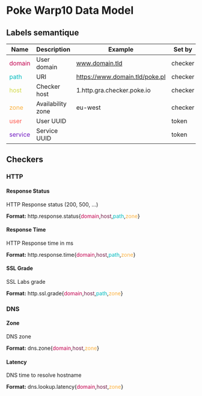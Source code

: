 # Poke Warp10 Data Model

## Labels semantique

| Name      | Description           | Example                           | Set by    |
|-----------|-----------------------|-----------------------------------|-----------|
| <span style="color:#C2024F">domain</span>    | User domain           | www.domain.tld                    | checker   |
| <span style="color:#04BBBF">path</span>      | URI                   | https://www.domain.tld/poke.pl    | checker   |
| <span style="color:#D2D945">host</span>      | Checker host          | 1.http.gra.checker.poke.io        | checker   |
| <span style="color:#FCB13F">zone</span>      | Availability zone     | eu-west                           | checker   |
| <span style="color:#FF594F">user</span>      | User UUID             |                                   | token     |
| <span style="color:#721BC2">service</span>   | Service UUID          |                                   | token     |

## Checkers

### HTTP

#### Response Status

HTTP Response status (200, 500, …)

**Format:** http.response.status{<span style="color:#C2024F">domain</span>,<span style="color:#741b47">host</span>,<span style="color:#04BBBF">path</span>,<span style="color:#FCB13F">zone</span>}

#### Response Time

HTTP Response time in ms

**Format:** http.response.time{<span style="color:#C2024F">domain</span>,<span style="color:#741b47">host</span>,<span style="color:#04BBBF">path</span>,<span style="color:#FCB13F">zone</span>}

#### SSL Grade

SSL Labs grade

**Format:** http.ssl.grade{<span style="color:#C2024F">domain</span>,<span style="color:#741b47">host</span>,<span style="color:#04BBBF">path</span>,<span style="color:#FCB13F">zone</span>}

### DNS

#### Zone

DNS zone

**Format:** dns.zone{<span style="color:#C2024F">domain</span>,<span style="color:#741b47">host</span>,<span style="color:#FCB13F">zone</span>}

#### Latency

DNS time to resolve hostname

**Format:** dns.lookup.latency{<span style="color:#C2024F">domain</span>,<span style="color:#741b47">host</span>,<span style="color:#FCB13F">zone</span>}
